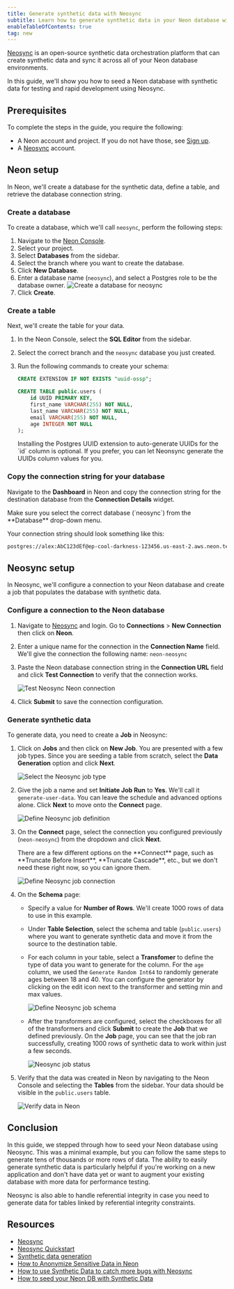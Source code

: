 ```yaml
---
title: Generate synthetic data with Neosync
subtitle: Learn how to generate synthetic data in your Neon database with Neosync
enableTableOfContents: true
tag: new
---
```


[Neosync](https://www.neosync.dev/) is an open-source synthetic data orchestration platform that can create synthetic data and sync it across all of your Neon database environments.

In this guide, we'll show you how to seed a Neon database with synthetic data for testing and rapid development using Neosync.

## Prerequisites

To complete the steps in the guide, you require the following:

- A Neon account and project. If you do not have those, see [Sign up](/docs/get-started-with-neon/signing-up#step-1-sign-up).
- A [Neosync](https://www.neosync.dev/) account.

## Neon setup

In Neon, we'll create a database for the synthetic data, define a table, and retrieve the database connection string.

### Create a database

To create a database, which we'll call `neosync`, perform the following steps:

1. Navigate to the [Neon Console](https://console.neon.tech).
1. Select your project.
1. Select **Databases** from the sidebar.
1. Select the branch where you want to create the database.
1. Click **New Database**.
1. Enter a database name (`neosync`), and select a Postgres role to be the database owner.
   ![Create a database for neosync](/docs/guides/neosync_create_db.png)
1. Click **Create**.

### Create a table

Next, we'll create the table for your data.

1. In the Neon Console, select the **SQL Editor** from the sidebar.
2. Select the correct branch and the `neosync` database you just created.
3. Run the following commands to create your schema:

   ```sql
   CREATE EXTENSION IF NOT EXISTS "uuid-ossp";

   CREATE TABLE public.users (
       id UUID PRIMARY KEY,
       first_name VARCHAR(255) NOT NULL,
       last_name VARCHAR(255) NOT NULL,
       email VARCHAR(255) NOT NULL,
       age INTEGER NOT NULL
   );
   ```

   <Admonition type="note">
   Installing the Postgres UUID extension to auto-generate UUIDs for the `id` column is optional. If you prefer, you can let Neonsync generate the UUIDs column values for you.
   </Admonition>

### Copy the connection string for your database

Navigate to the **Dashboard** in Neon and copy the connection string for the destination database from the **Connection Details** widget.

<Admonition type="note">
Make sure you select the correct database (`neosync`) from the **Database** drop-down menu.
</Admonition>

Your connection string should look something like this:

```bash
postgres://alex:AbC123dEf@ep-cool-darkness-123456.us-east-2.aws.neon.tech/neosync?sslmode=require
```

## Neosync setup

In Neosync, we'll configure a connection to your Neon database and create a job that populates the database with synthetic data.

### Configure a connection to the Neon database

1. Navigate to [Neosync](https://www.neosync.dev/) and login. Go to **Connections** > **New Connection** then click on **Neon**.

2. Enter a unique name for the connection in the **Connection Name** field. We'll give the connection the following name: `neon-neosync`

3. Paste the Neon database connection string in the **Connection URL** field and click **Test Connection** to verify that the connection works.

   ![Test Neosync Neon connection](/docs/guides/neosync_test_connection.png)

4. Click **Submit** to save the connection configuration.

### Generate synthetic data

To generate data, you need to create a **Job** in Neosync:

1. Click on **Jobs** and then click on **New Job**. You are presented with a few job types. Since you are seeding a table from scratch, select the **Data Generation** option and click **Next**.

   ![Select the Neosync job type](/docs/guides/neosync_job_type.png)

2. Give the job a name and set **Initiate Job Run** to **Yes**. We'll call it `generate-user-data`. You can leave the schedule and advanced options alone. Click **Next** to move onto the **Connect** page.

   ![Define Neosync job definition](/docs/guides/neosync_job_definition.png)

3. On the **Connect** page, select the connection you configured previously (`neon-neosync`) from the dropdown and click **Next**.

   <Admonition type="note">
   There are a few different options on the **Connect** page, such as **Truncate Before Insert**, **Truncate Cascade**, etc., but we don't need these right now, so you can ignore them.
   </Admonition>

   ![Define Neosync job connection](/docs/guides/neosync_job_connect.png)

4. On the **Schema** page:

   - Specify a value for **Number of Rows**. We'll create 1000 rows of data to use in this example.
   - Under **Table Selection**, select the schema and table (`public.users`) where you want to generate synthetic data and move it from the source to the destination table.
   - For each column in your table, select a **Transfomer** to define the type of data you want to generate for the column. For the `age` column, we used the `Generate Random Int64` to randomly generate ages between 18 and 40. You can configure the generator by clicking on the edit icon next to the transformer and setting min and max values.

     ![Define Neosync job schema](/docs/guides/neosync_job_schema.png)

   - After the transformers are configured, select the checkboxes for all of the transformers and click **Submit** to create the **Job** that we defined previously. On the **Job** page, you can see that the job ran successfully, creating 1000 rows of synthetic data to work within just a few seconds.

     ![Neosync job status](/docs/guides/neosync_job_status.png)

5. Verify that the data was created in Neon by navigating to the Neon Console and selecting the **Tables** from the sidebar. Your data should be visible in the `public.users` table.

   ![Verify data in Neon](/docs/guides/neosync_verify_data.png)

## Conclusion

In this guide, we stepped through how to seed your Neon database using Neosync. This was a minimal example, but you can follow the same steps to generate tens of thousands or more rows of data. The ability to easily generate synthetic data is particularly helpful if you're working on a new application and don't have data yet or want to augment your existing database with more data for performance testing.

Neosync is also able to handle referential integrity in case you need to generate data for tables linked by referential integrity constraints.

## Resources

- [Neosync](https://www.neosync.dev/)
- [Neosync Quickstart](https://docs.neosync.dev/quickstart)
- [Synthetic data generation](https://docs.neosync.dev/core-features#synthetic-data-generation)
- [How to Anonymize Sensitive Data in Neon](https://www.neosync.dev/blog/neosync-neon-sync-job)
- [How to use Synthetic Data to catch more bugs with Neosync](https://neon.tech/blog/how-to-use-synthetic-data-to-catch-more-bugs-with-neosync)
- [How to seed your Neon DB with Synthetic Data](https://www.neosync.dev/blog/neosync-neon-data-gen-job)
